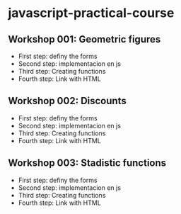 # javascript-practical-course

## Workshop 001: Geometric figures

- First step: definy the forms
- Second step: implementacion en js
- Third step:  Creating functions
- Fourth step: Link with HTML

## Workshop 002: Discounts

- First step: definy the forms
- Second step: implementacion en js
- Third step:  Creating functions
- Fourth step: Link with HTML

## Workshop 003: Stadistic functions

- First step: definy the forms
- Second step: implementacion en js
- Third step:  Creating functions
- Fourth step: Link with HTML